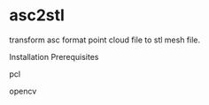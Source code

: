 # asc2stl
transform asc format point cloud file to stl mesh file.


Installation Prerequisites

pcl

opencv
